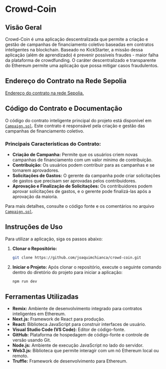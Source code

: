 # Crowd-Coin

## Visão Geral
Crowd-Coin é uma aplicação descentralizada que permite a criação e gestão de campanhas de financiamento coletivo baseadas em contratos inteligentes na blockchain. Baseado no KickStarter, a missão dessa aplicação (além de aprendizado) é prevenir possíveis fraudes - maior falha da plataforma de crowdfunding. O caráter descentralizado e transparente do Ethereum permite uma aplicação que possa mitigar casos fraudulentos.

## Endereço do Contrato na Rede Sepolia
[Endereço do contrato na rede Sepolia.
](https://etherscan.io/address/0x8495D25A2b1d5120C206b3EC5257CF6833aA2361)
## Código do Contrato e Documentação
O código do contrato inteligente principal do projeto está disponível em [`Campaign.sol`](https://github.com/joaquimchianca/crowd-coin/blob/main/ethereum/contracts/Campaign.sol). Este contrato é responsável pela criação e gestão das campanhas de financiamento coletivo.

### Principais Características do Contrato:
- **Criação de Campanha:** Permite que os usuários criem novas campanhas de financiamento com um valor mínimo de contribuição.
- **Contribuição:** Os usuários podem contribuir para as campanhas e se tornarem aprovadores.
- **Solicitações de Gastos:** O gerente da campanha pode criar solicitações de gastos que precisam ser aprovadas pelos contribuidores.
- **Aprovação e Finalização de Solicitações:** Os contribuidores podem aprovar solicitações de gastos, e o gerente pode finalizá-las após a aprovação da maioria.

Para mais detalhes, consulte o código fonte e os comentários no arquivo [`Campaign.sol`](https://github.com/joaquimchianca/crowd-coin/blob/main/ethereum/contracts/Campaign.sol).

## Instruções de Uso

Para utilizar a aplicação, siga os passos abaixo:

1. **Clonar o Repositório:**
   ```bash
   git clone https://github.com/joaquimchianca/crowd-coin.git
   ```
2. **Iniciar o Projeto:**
   Após clonar o repositório, execute o seguinte comando dentro do diretório do projeto para iniciar a aplicação:
   ```bash
   npm run dev
   ```

## Ferramentas Utilizadas

- **Remix:** Ambiente de desenvolvimento integrado para contratos inteligentes em Ethereum.
- **Next.js:** Framework de React para produção.
- **React:** Biblioteca JavaScript para construir interfaces de usuário.
- **Visual Studio Code (VS Code):** Editor de código-fonte.
- **GitHub:** Plataforma de hospedagem de código-fonte e controle de versão usando Git.
- **Node.js:** Ambiente de execução JavaScript no lado do servidor.
- **Web3.js:** Biblioteca que permite interagir com um nó Ethereum local ou remoto.
- **Truffle:** Framework de desenvolvimento para Ethereum.

